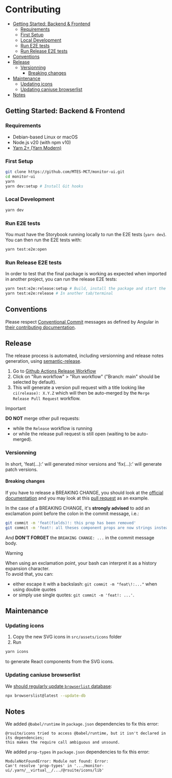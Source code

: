 # Contributing

- [Getting Started: Backend \& Frontend](#getting-started-backend--frontend)
  - [Requirements](#requirements)
  - [First Setup](#first-setup)
  - [Local Development](#local-development)
  - [Run E2E tests](#run-e2e-tests)
  - [Run Release E2E tests](#run-release-e2e-tests)
- [Conventions](#conventions)
- [Release](#release)
  - [Versionning](#versionning)
    - [Breaking changes](#breaking-changes)
- [Maintenance](#maintenance)
  - [Updating icons](#updating-icons)
  - [Updating caniuse browserlist](#updating-caniuse-browserlist)
- [Notes](#notes)

## Getting Started: Backend & Frontend

### Requirements

- Debian-based Linux or macOS
- Node.js v20 (with npm v10)
- [Yarn 2+ (Yarn Modern)](https://yarnpkg.com/getting-started/install)

### First Setup

```sh
git clone https://github.com/MTES-MCT/monitor-ui.git
cd monitor-ui
yarn
yarn dev:setup # Install Git hooks
```

### Local Development

```sh
yarn dev
```

### Run E2E tests

You must have the Storybook running locally to run the E2E tests (`yarn dev`). You can then run the E2E tests with:

```sh
yarn test:e2e:open
```

### Run Release E2E tests

In order to test that the final package is working as expected when imported in another project, you can run the release
E2E tests:

```sh
yarn test:e2e:release:setup # Build, install the package and start the sample React with Vite project
yarn test:e2e:release # In another tab/terminal
```

## Conventions

Please respect [Conventional Commit](https://www.conventionalcommits.org/en/v1.0.0/) messages as defined by Angular in
[their contributing documentation](https://github.com/angular/angular/blob/main/CONTRIBUTING.md#commit).

## Release

The release process is automated, including versionning and release notes generation, using
[semantic-release](https://github.com/semantic-release/semantic-release).

1. Go to [Github Actions Release Workflow](https://github.com/MTES-MCT/monitor-ui/actions/workflows/release.yml)
2. Click on "Run workflow" > "Run workflow" ("Branch: main" should be selected by default).
3. This will generate a version pull request with a title looking like `ci(release): X.Y.Z` which will then be
   auto-merged by the `Merge Release Pull Request` workflow.

> [!IMPORTANT]  
> **DO NOT** merge other pull requests:
>
> - while the `Release` workflow is running
> - or while the release pull request is still open (waiting to be auto-merged).

### Versionning

In short, 'feat(...):' will generated minor versions and 'fix(...):' will generate patch versions.

#### Breaking changes

If you have to release a BREAKING CHANGE, you should look at the
[official documentation](https://www.conventionalcommits.org/en/v1.0.0/#commit-message-with-description-and-breaking-change-footer)
and you may look at this [pull request](https://github.com/MTES-MCT/monitor-ui/pull/131) as an example.

In the case of a BREAKING CHANGE, it's **strongly advised** to add an exclamation point before the colon in the commit
message, i.e.:

```sh
git commit -m 'feat(fields)!: this prop has been removed'
git commit -m 'feat!: all theses component props are now strings instead of numbers'
```

And **DON'T FORGET** the `BREAKING CHANGE: ...` in the commit message body.

> [!WARNING]  
> When using an exclamation point, your bash can interpret it as a history expansion character.  
> To avoid that, you can:
>
> - either escape it with a backslash: `git commit -m "feat\!:..."` when using double quotes
> - or simply use single quotes: `git commit -m 'feat!: ...'`.

## Maintenance

### Updating icons

1. Copy the new SVG icons in `src/assets/icons` folder
2. Run

```sh
yarn icons
```

to generate React components from the SVG icons.

### Updating caniuse browserlist

We
[should regularly update `browserlist` database](https://github.com/browserslist/browserslist#browsers-data-updating):

```sh
npx browserslist@latest --update-db
```

## Notes

We added `@babel/runtime` in `package.json` dependencies to fix this error:

```
@rsuite/icons tried to access @babel/runtime, but it isn't declared in its dependencies;
this makes the require call ambiguous and unsound.
```

We added `prop-types` in `package.json` dependencies to fix this error:

```
ModuleNotFoundError: Module not found: Error:
Can't resolve 'prop-types' in '.../monitor-ui/.yarn/__virtual__/.../@rsuite/icons/lib'
```

